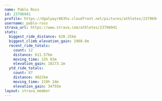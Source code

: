 ```yaml
---
name: Pablo Ross
id: 23796941
profile: https://dgalywyr863hv.cloudfront.net/pictures/athletes/23796941/14615399/1/large.jpg
username: pablo-ross
strava_url: https://www.strava.com/athletes/23796941
stats:
  biggest_ride_distance: 620.25km
  biggest_climb_elevation_gain: 1960.6m
  recent_ride_totals:
    count: 12
    distance: 611.57km
    moving_time: 32h 03m
    elevation_gain: 10273.1m
  ytd_ride_totals:
    count: 87
    distance: 4822km
    moving_time: 219h 24m
    elevation_gain: 34755m
layout: strava_member
--- 
```

